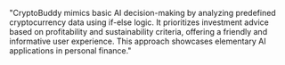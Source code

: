 "CryptoBuddy mimics basic AI decision-making by analyzing predefined cryptocurrency data using if-else logic. It prioritizes investment advice based on profitability and sustainability criteria, offering a friendly and informative user experience. This approach showcases elementary AI applications in personal finance."


